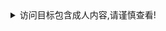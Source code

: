 <details>
  <summary>访问目标包含成人内容,请谨慎查看!</summary>
  ![:name](https://count.getloli.com/get/@rokate?theme=gelbooru-h)
</details>
